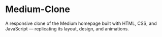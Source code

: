 # Medium-Clone
A responsive clone of the Medium homepage built with HTML, CSS, and JavaScript — replicating its layout, design, and animations.
